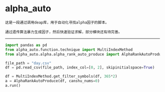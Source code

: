 # alpha_auto
    这是一段通过调用deap库，用于自动化寻找alpha因子的脚本。

    通过遗传算法暴力生成因子，然后快速验证求解，部分模块还有待完善。

---------------------------------------------------------------------------------

```python
import pandas as pd
from alpha_auto.function.technique import MultiIndexMethod
from alpha_auto.alpha.alpha_rank_auto_produce import AlphaRankAutoProduce

file_path = "day.csv"
df = pd.read_csv(file_path, index_col=[0, 2], skipinitialspace=True)

df = MultiIndexMethod.get_filter_symbols(df, 365*2)
a = AlphaRankAutoProduce(df, canshu_nums=0)
a.run()
```
